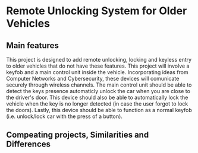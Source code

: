# Remote Unlocking System for Older Vehicles
## Main features
This project is designed to add remote unlocking, locking and keyless entry to older vehicles that do not have these features.  This project will involve a keyfob and a main control unit inside the vehicle.  Incorporating ideas from Computer Networks and Cybersecurity, these devices will comunicate securely through wireless channels.  The main control unit should be able to detect the keys presence automaticly unlock the car when you are close to the driver's door.  This device should also be able to automatically lock the vehicle when the key is no longer detected (in case the user forgot to lock the doors).  Lastly, this device should be able to function as a normal keyfob (i.e. unlock/lock car with the press of a button). 

## Compeating projects, Similarities and Differences

